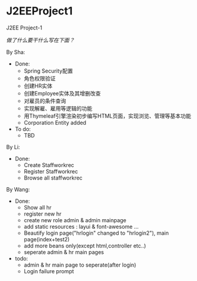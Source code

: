 # J2EEProject1
J2EE Project-1

*做了什么要干什么写在下面？*

By Sha:
- Done:
  * Spring Security配置
  * 角色权限验证
  * 创建HR实体
  * 创建Employee实体及其增删改查
  * 对雇员的条件查询
  * 实现解雇、雇用等逻辑的功能
  * 用Thymeleaf引擎渲染初步编写HTML页面，实现浏览、管理等基本功能
  * Corporation Entity added
- To do:
  * TBD
  
By Li:
- Done:
  * Create Staffworkrec
  * Register Staffworkrec
  * Browse all staffworkrec

By Wang:
- Done:
  * Show all hr
  * register new hr
  * create new role admin & admin mainpage
  * add static resources : layui & font-awesome …
  * Beautify login page("hrlogin" changed to "hrlogin2"), main page(index+test2)
  * add more beans only(except html,controller etc..)
  * seperate admin & hr main pages
- todo:
  * admin & hr main page to seperate(after login)
  * Login failure prompt
